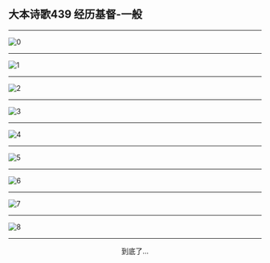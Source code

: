 
## 大本诗歌439 经历基督-一般
        
<div id="aplayer0"></div>

---

<img alt="0" data-original="/data/d0439/0">

---

<img alt="1" data-original="/data/d0439/1">

---

<img alt="2" data-original="/data/d0439/2">

---

<img alt="3" data-original="/data/d0439/3">

---

<img alt="4" data-original="/data/d0439/4">

---

<img alt="5" data-original="/data/d0439/5">

---

<img alt="6" data-original="/data/d0439/6">

---

<img alt="7" data-original="/data/d0439/7">

---

<img alt="8" data-original="/data/d0439/8">

---

<p style="text-align: center">到底了...</p>

<script src="/js/dist-view.js"></script>

<script>
MAIN.id = 'd0439';
        
const ap0 = new APlayer({
    container: document.getElementById('aplayer0'),
    volume: 1,
    loop: 'none',
    preload: 'none',
    audio: [{
        name: '大本诗歌439.mp3',
        artist: '大本诗歌',
        url: 'https://res.wx.qq.com/voice/getvoice?mediaid=MzI0NTk3MDM5M18yMjQ3NDkyODc5',
        cover: '/favicon'
    }]
});
</script>
